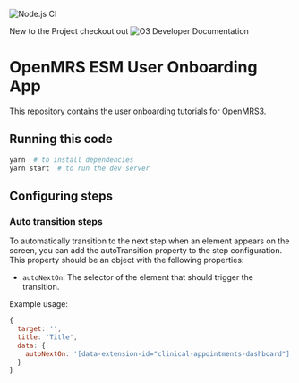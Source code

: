 ![Node.js CI](https://github.com/openmrs/openmrs-esm-template-app/workflows/Node.js%20CI/badge.svg)

New to the Project checkout out ![O3 Developer Documentation](https://openmrs.atlassian.net/wiki/x/IABBHg)

# OpenMRS ESM User Onboarding App

This repository contains the user onboarding tutorials for OpenMRS3.

## Running this code

```sh
yarn  # to install dependencies
yarn start  # to run the dev server
```

## Configuring steps



### Auto transition steps
To automatically transition to the next step when an element appears on the screen, you can add the autoTransition property to the step configuration. This property should be an object with the following properties:

 - `autoNextOn`: The selector of the element that should trigger the transition.

Example usage:

```js
{
  target: '',
  title: 'Title',
  data: {
    autoNextOn: '[data-extension-id="clinical-appointments-dashboard"]',
  }
}
```

